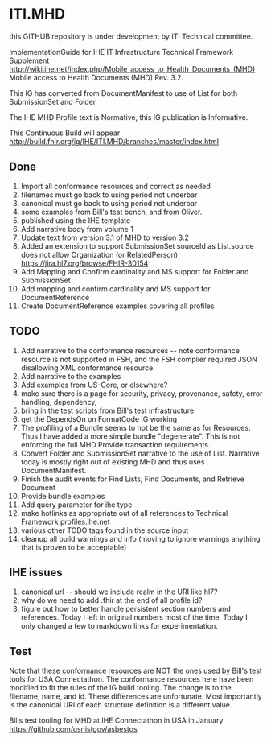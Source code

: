 # ITI.MHD 
this GITHUB repository is under development by ITI Technical committee. 

ImplementationGuide for IHE IT Infrastructure Technical Framework Supplement http://wiki.ihe.net/index.php/Mobile_access_to_Health_Documents_(MHD) Mobile access to Health Documents (MHD) Rev. 3.2.

This IG has converted from DocumentManifest to use of List for both SubmissionSet and Folder
 
The IHE MHD Profile text is Normative, this IG publication is Informative.

This Continuous Build will appear http://build.fhir.org/ig/IHE/ITI.MHD/branches/master/index.html

## Done

1. Import all conformance resources and correct as needed
1. filenames must go back to using period not underbar
1. canonical must go back to using period not underbar
1. some examples from Bill's test bench, and from Oliver. 
1. published using the IHE template
1. Add narrative body from volume 1
1. Update text from version 3.1 of MHD to version 3.2
1. Added an extension to support SubmissionSet sourceId as List.source does not allow Organization (or RelatedPerson) https://jira.hl7.org/browse/FHIR-30154
1. Add Mapping and Confirm cardinality and MS support for Folder and SubmissionSet
1. Add mapping and confirm cardinality and MS support for DocumentReference
1. Create DocumentReference examples covering all profiles

## TODO
1. Add narrative to the conformance resources -- note conformance resource is not supported in FSH, and the FSH complier required JSON disallowing XML conformance resource. 
1. Add narrative to the examples
1. Add examples from US-Core, or elsewhere?
1. make sure there is a page for security, privacy, provenance, safety, error handling, dependency, 
1. bring in the test scripts from Bill's test infrastructure
1. get the DependsOn on FormatCode IG working
1. The profiling of a Bundle seems to not be the same as for Resources. Thus I have added a more simple bundle "degenerate". This is not enforcing the full MHD Provide transaction requirements.
1. Convert Folder and SubmissionSet narrative to the use of List. Narrative today is mostly right out of existing MHD and thus uses DocumentManifest.
1. Finish the audit events for Find Lists, Find Documents, and Retrieve Document
1. Provide bundle examples
1. Add query parameter for ihe type
1. make hotlinks as appropriate out of all references to Technical Framework profiles.ihe.net
1. various other TODO tags found in the source input
1. cleanup all build warnings and info (moving to ignore warnings anything that is proven to be acceptable)

## IHE issues

1. canonical url -- should we include realm in the URI like hl7?
1. why do we need to add .fhir at the end of all profile id?
1. figure out how to better handle persistent section numbers and references. Today I left in original numbers most of the time. Today I only changed a few to markdown links for experimentation.

## Test

Note that these conformance resources are NOT the ones used by Bill's test tools for USA Connectathon. The conformance resources here have been modified to fit the rules of the IG build tooling. The change is to the filename, name, and id. These differences are unfortunate. Most importantly is the canonical URI of each structure definition is a different value.

Bills test tooling for MHD at IHE Connectathon in USA in January
    https://github.com/usnistgov/asbestos
